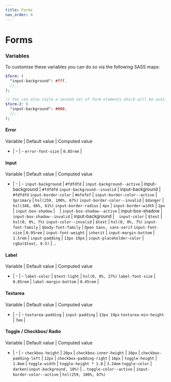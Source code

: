 ```yaml
---
title: Forms
nav_order: 4
---
```


# Forms

### Variables

To customise these variables you can do so via the following SASS maps:

```sass
$form: (
  "input-background": #fff,
  //..
);

// You can also style a second set of form elements which will be avalialble under the class `.form-2`
$form-2: (
  "input-background": #000,
  //..
);
```

#### Error

Variable | Default value | Computed value
- | - | -
`error-font-size` | `0.85rem` |

#### Input

Variable | Default value | Computed value
- | - | -
`input-background`            | `#fdfdfd`           |
`input-background--active`    | input-background    | `#fdfdfd`
`input-background--invalid`   | input-background    | `#fdfdfd`
`input-border-color`          | `#efefef`           |
`input-border-color--active`  | `$primary`          | `hsl(259, 100%, 67%)`
`input-border-color--invalid` | `$danger`           | `hsl(348, 86%, 61%)`
`input-border-radius`         | `4px`               |
`input-border-width`          | `2px`               |
`input-box-shadow`            | ` `                 |
`input-box-shadow--active`    | input-box-shadow    | ` `
`input-box-shadow--invalid`   | input-background    | ` `
`input-color`                 | `$text`             | `hsl(0, 0%, 7%)`
`input-color--invalid`        | `$text`             | `hsl(0, 0%, 7%)`
`input-font-family`           | `$body-font-family` | `Open Sans, sans-serif`
`input-font-size`             | `0.95rem`           |
`input-font-weight`           | `inherit`           |
`input-margin-bottom`         | `1.5rem`            |
`input-padding`               | `13px 19px`         |
`input-placeholder-color`     | `rgba($text, 0.5)`  | ..

#### Label

Variable | Default value | Computed value
- | - | -
`label-color`            | `$text-light` | `hsl(0, 0%, 27%)`
`label-font-size`        | `0.85rem` |
`label-margin-bottom`    | `0.45rem` |

#### Textarea

Variable | Default value | Computed value
- | - | -
`textarea-padding`       | `input-padding` | `13px 19px`
`textarea-min-height`    | `7em` |

#### Toggle / Checkbox/ Radio

Variable | Default value | Computed value
- | - | -
`checkbox-height`        | `20px`                           |
`checkbox-inner-height`  | `10px`                           |
`checkbox-padding-left`  | `12px`                           |
`checkbox-padding-right` | `16px`                           |
`toggle-height`          | `1.8em`                          |
`toggle-width`           | `toggle-height * 1.8`            | `3.24em`
`toggle-color`           | `darken(input-background, 10%)`  | ..
`toggle-color--active`   | `input-border-color--active`     | `hsl(259, 100%, 67%)`
